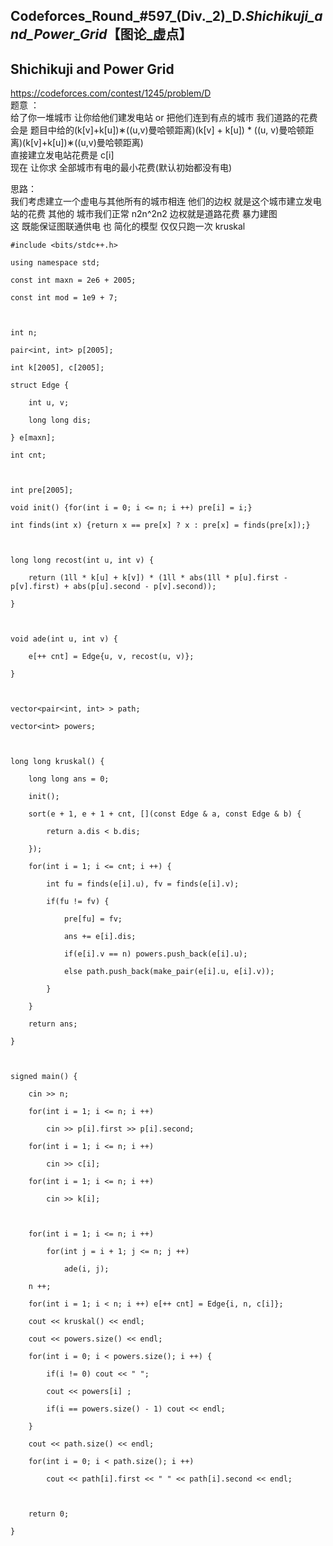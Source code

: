 ## Codeforces_Round_#597_(Div._2)_D._Shichikuji_and_Power_Grid_【图论_虚点】

## Shichikuji and Power Grid

<https://codeforces.com/contest/1245/problem/D>  
题意 ：  
给了你一堆城市 让你给他们建发电站 or 把他们连到有点的城市 我们道路的花费会是 题目中给的(k[v]+k[u])∗((u,v)曼哈顿距离)(k[v] +
k[u]) * ((u, v)曼哈顿距离)(k[v]+k[u])∗((u,v)曼哈顿距离)  
直接建立发电站花费是 c[i]  
现在 让你求 全部城市有电的最小花费(默认初始都没有电)

思路：  
我们考虑建立一个虚电与其他所有的城市相连 他们的边权 就是这个城市建立发电站的花费 其他的 城市我们正常 n2n^2n2 边权就是道路花费 暴力建图  
这 既能保证图联通供电 也 简化的模型 仅仅只跑一次 kruskal

    
    
    #include <bits/stdc++.h>
    using namespace std;
    const int maxn = 2e6 + 2005;
    const int mod = 1e9 + 7;
     
    int n;
    pair<int, int> p[2005];
    int k[2005], c[2005];
    struct Edge {
        int u, v;
        long long dis;
    } e[maxn];
    int cnt;
     
    int pre[2005];
    void init() {for(int i = 0; i <= n; i ++) pre[i] = i;}
    int finds(int x) {return x == pre[x] ? x : pre[x] = finds(pre[x]);}
     
    long long recost(int u, int v) {
        return (1ll * k[u] + k[v]) * (1ll * abs(1ll * p[u].first - p[v].first) + abs(p[u].second - p[v].second));
    }
     
    void ade(int u, int v) {
        e[++ cnt] = Edge{u, v, recost(u, v)};
    }
     
    vector<pair<int, int> > path;
    vector<int> powers;
     
    long long kruskal() {
        long long ans = 0;
        init();
        sort(e + 1, e + 1 + cnt, [](const Edge & a, const Edge & b) {
            return a.dis < b.dis;
        });
        for(int i = 1; i <= cnt; i ++) {
            int fu = finds(e[i].u), fv = finds(e[i].v);
            if(fu != fv) {
                pre[fu] = fv;
                ans += e[i].dis;
                if(e[i].v == n) powers.push_back(e[i].u);
                else path.push_back(make_pair(e[i].u, e[i].v));
            }
        }
        return ans;
    }
     
    signed main() {
        cin >> n;
        for(int i = 1; i <= n; i ++)
            cin >> p[i].first >> p[i].second;
        for(int i = 1; i <= n; i ++)
            cin >> c[i];
        for(int i = 1; i <= n; i ++)
            cin >> k[i];
     
        for(int i = 1; i <= n; i ++)
            for(int j = i + 1; j <= n; j ++)
                ade(i, j);
        n ++;
        for(int i = 1; i < n; i ++) e[++ cnt] = Edge{i, n, c[i]};
        cout << kruskal() << endl;
        cout << powers.size() << endl;
        for(int i = 0; i < powers.size(); i ++) {
            if(i != 0) cout << " ";
            cout << powers[i] ;
            if(i == powers.size() - 1) cout << endl;
        }
        cout << path.size() << endl;
        for(int i = 0; i < path.size(); i ++)
            cout << path[i].first << " " << path[i].second << endl;
     
        return 0;
    }
    

